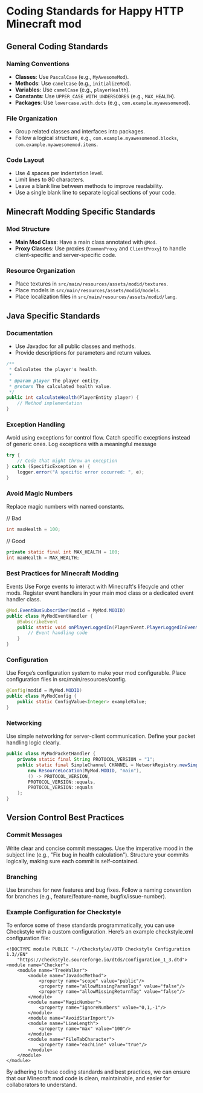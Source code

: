 # Coding Standards for Happy HTTP Minecraft mod

## General Coding Standards

### Naming Conventions
- **Classes**: Use `PascalCase` (e.g., `MyAwesomeMod`).
- **Methods**: Use `camelCase` (e.g., `initializeMod`).
- **Variables**: Use `camelCase` (e.g., `playerHealth`).
- **Constants**: Use `UPPER_CASE_WITH_UNDERSCORES` (e.g., `MAX_HEALTH`).
- **Packages**: Use `lowercase.with.dots` (e.g., `com.example.myawesomemod`).

### File Organization
- Group related classes and interfaces into packages.
- Follow a logical structure, e.g., `com.example.myawesomemod.blocks`, `com.example.myawesomemod.items`.

### Code Layout
- Use 4 spaces per indentation level.
- Limit lines to 80 characters.
- Leave a blank line between methods to improve readability.
- Use a single blank line to separate logical sections of your code.

## Minecraft Modding Specific Standards

### Mod Structure
- **Main Mod Class**: Have a main class annotated with `@Mod`.
- **Proxy Classes**: Use proxies (`CommonProxy` and `ClientProxy`) to handle client-specific and server-specific code.

### Resource Organization
- Place textures in `src/main/resources/assets/modid/textures`.
- Place models in `src/main/resources/assets/modid/models`.
- Place localization files in `src/main/resources/assets/modid/lang`.

## Java Specific Standards

### Documentation
- Use Javadoc for all public classes and methods.
- Provide descriptions for parameters and return values.

```java
/**
 * Calculates the player's health.
 *
 * @param player The player entity.
 * @return The calculated health value.
 */
public int calculateHealth(PlayerEntity player) {
    // Method implementation
}
```

### Exception Handling
Avoid using exceptions for control flow.
Catch specific exceptions instead of generic ones.
Log exceptions with a meaningful message

```java
try {
    // Code that might throw an exception
} catch (SpecificException e) {
    logger.error("A specific error occurred: ", e);
}
```

### Avoid Magic Numbers
Replace magic numbers with named constants.

// Bad
```java
int maxHealth = 100;
```

// Good
```java
private static final int MAX_HEALTH = 100;
int maxHealth = MAX_HEALTH;
```

### Best Practices for Minecraft Modding
Events
Use Forge events to interact with Minecraft's lifecycle and other mods.
Register event handlers in your main mod class or a dedicated event handler class.

```java
@Mod.EventBusSubscriber(modid = MyMod.MODID)
public class MyModEventHandler {
    @SubscribeEvent
    public static void onPlayerLoggedIn(PlayerEvent.PlayerLoggedInEvent event) {
        // Event handling code
    }
}
```

### Configuration
Use Forge’s configuration system to make your mod configurable.
Place configuration files in src/main/resources/config.

```java
@Config(modid = MyMod.MODID)
public class MyModConfig {
    public static ConfigValue<Integer> exampleValue;
}
```


### Networking
Use simple networking for server-client communication.
Define your packet handling logic clearly.

```java
public class MyModPacketHandler {
    private static final String PROTOCOL_VERSION = "1";
    public static final SimpleChannel CHANNEL = NetworkRegistry.newSimpleChannel(
        new ResourceLocation(MyMod.MODID, "main"),
        () -> PROTOCOL_VERSION,
        PROTOCOL_VERSION::equals,
        PROTOCOL_VERSION::equals
    );
}
```

## Version Control Best Practices

### Commit Messages
Write clear and concise commit messages.
Use the imperative mood in the subject line (e.g., "Fix bug in health calculation").
Structure your commits logically, making sure each commit is self-contained.

### Branching
Use branches for new features and bug fixes.
Follow a naming convention for branches (e.g., feature/feature-name, bugfix/issue-number).

### Example Configuration for Checkstyle
To enforce some of these standards programmatically, you can use Checkstyle with a custom configuration. Here’s an example checkstyle.xml configuration file:

```
<!DOCTYPE module PUBLIC "-//Checkstyle//DTD Checkstyle Configuration 1.3//EN"
    "https://checkstyle.sourceforge.io/dtds/configuration_1_3.dtd">
<module name="Checker">
    <module name="TreeWalker">
        <module name="JavadocMethod">
            <property name="scope" value="public"/>
            <property name="allowMissingParamTags" value="false"/>
            <property name="allowMissingReturnTag" value="false"/>
        </module>
        <module name="MagicNumber">
            <property name="ignoreNumbers" value="0,1,-1"/>
        </module>
        <module name="AvoidStarImport"/>
        <module name="LineLength">
            <property name="max" value="100"/>
        </module>
        <module name="FileTabCharacter">
            <property name="eachLine" value="true"/>
        </module>
    </module>
</module>
```

By adhering to these coding standards and best practices, we can ensure that our Minecraft mod code is clean, maintainable, and easier for collaborators to understand.
